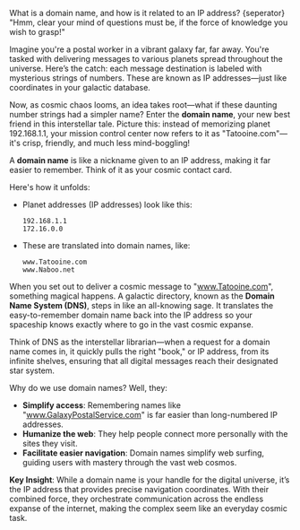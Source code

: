 What is a domain name, and how is it related to an IP address?
{seperator}
"Hmm, clear your mind of questions must be, if the force of knowledge you wish to grasp!"

Imagine you're a postal worker in a vibrant galaxy far, far away. You're tasked with delivering messages to various planets spread throughout the universe. Here’s the catch: each message destination is labeled with mysterious strings of numbers. These are known as IP addresses—just like coordinates in your galactic database.

Now, as cosmic chaos looms, an idea takes root—what if these daunting number strings had a simpler name? Enter the **domain name**, your new best friend in this interstellar tale. Picture this: instead of memorizing planet 192.168.1.1, your mission control center now refers to it as "Tatooine.com"—it's crisp, friendly, and much less mind-boggling!

A **domain name** is like a nickname given to an IP address, making it far easier to remember. Think of it as your cosmic contact card.

Here's how it unfolds:

- Planet addresses (IP addresses) look like this:
  ```
  192.168.1.1
  172.16.0.0
  ```
  
- These are translated into domain names, like:
  ```
  www.Tatooine.com
  www.Naboo.net
  ```

When you set out to deliver a cosmic message to "www.Tatooine.com", something magical happens. A galactic directory, known as the **Domain Name System (DNS)**, steps in like an all-knowing sage. It translates the easy-to-remember domain name back into the IP address so your spaceship knows exactly where to go in the vast cosmic expanse.

Think of DNS as the interstellar librarian—when a request for a domain name comes in, it quickly pulls the right "book," or IP address, from its infinite shelves, ensuring that all digital messages reach their designated star system.

Why do we use domain names? Well, they:

- **Simplify access**: Remembering names like "www.GalaxyPostalService.com" is far easier than long-numbered IP addresses.
- **Humanize the web**: They help people connect more personally with the sites they visit.
- **Facilitate easier navigation**: Domain names simplify web surfing, guiding users with mastery through the vast web cosmos.

**Key Insight**: While a domain name is your handle for the digital universe, it’s the IP address that provides precise navigation coordinates. With their combined force, they orchestrate communication across the endless expanse of the internet, making the complex seem like an everyday cosmic task.